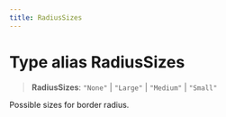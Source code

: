 ```yaml
---
title: RadiusSizes
---
```


# Type alias RadiusSizes

> **RadiusSizes**: `"None"` \| `"Large"` \| `"Medium"` \| `"Small"`

Possible sizes for border radius.
